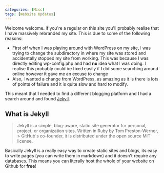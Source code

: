```yaml
---
categories: [Misc]
tags: [Website Updates]
---
```


Welcome welcome. If you're a regular on this site you'll probably realise that I have massively rebranded my site. This is due to some of the following reasons:


 * First off when I was playing around with WordPress on my site, I was trying to change the subdirectory in where my site was stored and accidentally stopped my site from working. This was because I was directly editing wp-config.php and had **no** idea what I was doing. I realise this probably could be fixed easily if I did some searching around online however it gave me an excuse to change
 * Also, I wanted a change from WordPress, as amazing as it is there is lots of points of failure and it is quite slow and hard to modify.

This meant that I needed to find a different blogging platform and I had a search around and found [Jekyll](https://jekyllrb.com/).
## What is Jekyll
> Jekyll is a simple, blog-aware, static site generator for personal, project, or organization sites. Written in Ruby by Tom Preston-Werner, > GitHub's co-founder, it is distributed under the open source MIT license.

Basically Jekyll is a really easy way to create static sites and blogs, its easy to write pages (you can write them in markdown) and it doesn't require any databases. This means you can literally host the whole of your website on Github for **free**!
